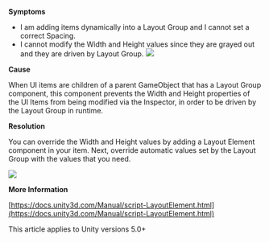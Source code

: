 

**Symptoms**


- I am adding items dynamically into a Layout Group and I cannot set a correct Spacing.
- I cannot modify the Width and Height values since they are grayed out and they are driven by Layout Group.
![](/hc/en-us/article_attachments/115000373543/Img1.png)



**Cause**



When UI items are children of a parent GameObject that has a Layout Group component, this component prevents the Width and Height properties of the UI Items from being modified via the Inspector, in order to be driven by the Layout Group in runtime.



**Resolution**



You can override the Width and Height values by adding a Layout Element component in your item. Next, override automatic values set by the Layout Group with the values that you need.



![](/hc/en-us/article_attachments/115000366846/Img2.png)



**More Information**



[https://docs.unity3d.com/Manual/script-LayoutElement.html](https://docs.unity3d.com/Manual/script-LayoutElement.html)



This article applies to Unity versions 5.0+

